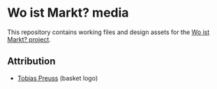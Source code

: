 # Wo ist Markt? media

This repository contains working files and design assets for the [Wo ist Markt? project][wim-github].


## Attribution

* [Tobias Preuss][johnjohndoe-github] (basket logo)



[wim-github]: https://github.com/wo-ist-markt/wo-ist-markt.github.io
[johnjohndoe-github]: https://github.com/johnjohndoe
